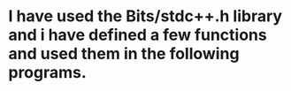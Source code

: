 # I have used the Bits/stdc++.h library and i have defined a few functions and used them in the following programs.
